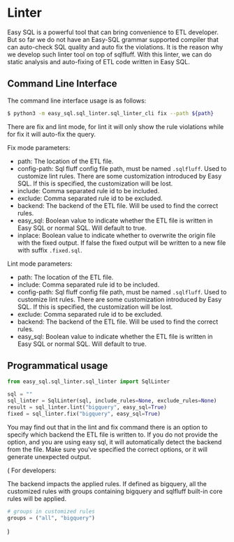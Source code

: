 # Linter

Easy SQL is a powerful tool that can bring convenience to ETL developer.
But so far we do not have an Easy-SQL grammar supported compiler that can auto-check SQL quality and auto fix the violations.
It is the reason why we develop such linter tool on top of sqlfluff. With this linter, we can do static analysis and auto-fixing of ETL code written in Easy SQL.


## Command Line Interface

The command line interface usage is as follows:

```bash
$ python3 -m easy_sql.sql_linter.sql_linter_cli fix --path ${path}
```

There are fix and lint mode, for lint it will only show the rule violations while for fix it will auto-fix the query.

Fix mode parameters:

- path: The location of the ETL file.
- config-path: Sql fluff config file path, must be named `.sqlfluff`. Used to customize lint rules. There are some customization introduced by Easy SQL. If this is specified, the customization will be lost.
- include: Comma separated rule id to be included.
- exclude: Comma separated rule id to be excluded.
- backend: The backend of the ETL file. Will be used to find the correct rules.
- easy_sql: Boolean value to indicate whether the ETL file is written in Easy SQL or normal SQL. Will default to true.
- inplace: Boolean value to indicate whether to overwrite the origin file with the fixed output. If false the fixed output will be written to a new file with suffix `.fixed.sql`.

Lint mode  parameters:

- path: The location of the ETL file.
- include: Comma separated rule id to be included.
- config-path: Sql fluff config file path, must be named `.sqlfluff`. Used to customize lint rules. There are some customization introduced by Easy SQL. If this is specified, the customization will be lost.
- exclude: Comma separated rule id to be excluded.
- backend: The backend of the ETL file. Will be used to find the correct rules.
- easy_sql: Boolean value to indicate whether the ETL file is written in Easy SQL or normal SQL. Will default to true.

## Programmatical usage

```python
from easy_sql.sql_linter.sql_linter import SqlLinter

sql = ""
sql_linter = SqlLinter(sql, include_rules=None, exclude_rules=None)
result = sql_linter.lint("bigquery", easy_sql=True)
fixed = sql_linter.fix("bigquery", easy_sql=True)
```

You may find out that in the lint and fix command there is an option to specify which backend the ETL file is written to.
If you do not provide the option, and you are using easy sql, it will automatically detect the backend from the file.
Make sure you've specified the correct options, or it will generate unexpected output.

(
For developers:

The backend impacts the applied rules. If defined as bigquery, all the customized rules with groups containing bigquery and sqlfluff built-in core rules will be applied.

```python
# groups in customized rules
groups = ("all", "bigquery")
```
)

